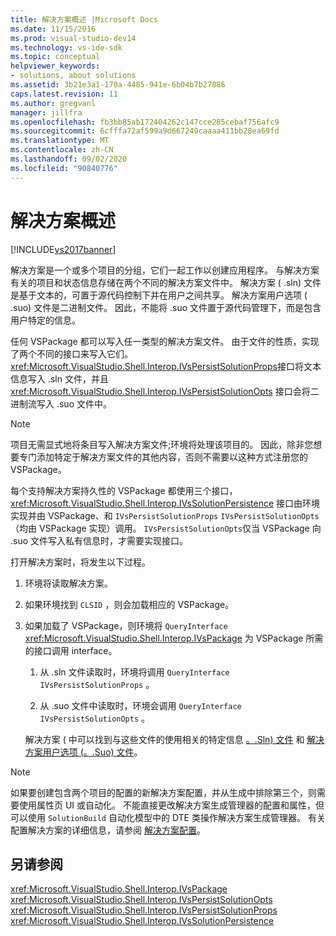 ```yaml
---
title: 解决方案概述 |Microsoft Docs
ms.date: 11/15/2016
ms.prod: visual-studio-dev14
ms.technology: vs-ide-sdk
ms.topic: conceptual
helpviewer_keywords:
- solutions, about solutions
ms.assetid: 3b21e3a1-170a-4485-941e-6b04b7b27886
caps.latest.revision: 11
ms.author: gregvanl
manager: jillfra
ms.openlocfilehash: fb3bb85ab172404262c147cce285cebaf756afc9
ms.sourcegitcommit: 6cfffa72af599a9d667249caaaa411bb28ea69fd
ms.translationtype: MT
ms.contentlocale: zh-CN
ms.lasthandoff: 09/02/2020
ms.locfileid: "90840776"
---
```

# <a name="solutions-overview"></a>解决方案概述
[!INCLUDE[vs2017banner](../../includes/vs2017banner.md)]

解决方案是一个或多个项目的分组，它们一起工作以创建应用程序。 与解决方案有关的项目和状态信息存储在两个不同的解决方案文件中。 解决方案 ( .sln) 文件是基于文本的，可置于源代码控制下并在用户之间共享。 解决方案用户选项 ( .suo) 文件是二进制文件。 因此，不能将 .suo 文件置于源代码管理下，而是包含用户特定的信息。  
  
 任何 VSPackage 都可以写入任一类型的解决方案文件。 由于文件的性质，实现了两个不同的接口来写入它们。 <xref:Microsoft.VisualStudio.Shell.Interop.IVsPersistSolutionProps>接口将文本信息写入 .sln 文件，并且 <xref:Microsoft.VisualStudio.Shell.Interop.IVsPersistSolutionOpts> 接口会将二进制流写入 .suo 文件中。  
  
> [!NOTE]
> 项目无需显式地将条目写入解决方案文件;环境将处理该项目的。 因此，除非您想要专门添加特定于解决方案文件的其他内容，否则不需要以这种方式注册您的 VSPackage。  
  
 每个支持解决方案持久性的 VSPackage 都使用三个接口， <xref:Microsoft.VisualStudio.Shell.Interop.IVsSolutionPersistence> 接口由环境实现并由 VSPackage、和 `IVsPersistSolutionProps` `IVsPersistSolutionOpts` （均由 VSPackage 实现）调用。 `IVsPersistSolutionOpts`仅当 VSPackage 向 .suo 文件写入私有信息时，才需要实现接口。  
  
 打开解决方案时，将发生以下过程。  
  
1. 环境将读取解决方案。  
  
2. 如果环境找到 `CLSID` ，则会加载相应的 VSPackage。  
  
3. 如果加载了 VSPackage，则环境将 `QueryInterface` <xref:Microsoft.VisualStudio.Shell.Interop.IVsPackage> 为 VSPackage 所需的接口调用 interface。  
  
   1. 从 .sln 文件读取时，环境将调用 `QueryInterface` `IVsPersistSolutionProps` 。  
  
   2. 从 .suo 文件中读取时，环境会调用 `QueryInterface` `IVsPersistSolutionOpts` 。  
  
   解决方案 ( 中可以找到与这些文件的使用相关的特定信息 [。.Sln) 文件](../../extensibility/internals/solution-dot-sln-file.md) 和 [解决方案用户选项 (。.Suo) 文件](../../extensibility/internals/solution-user-options-dot-suo-file.md)。  
  
> [!NOTE]
> 如果要创建包含两个项目的配置的新解决方案配置，并从生成中排除第三个，则需要使用属性页 UI 或自动化。 不能直接更改解决方案生成管理器的配置和属性，但可以使用 `SolutionBuild` 自动化模型中的 DTE 类操作解决方案生成管理器。 有关配置解决方案的详细信息，请参阅 [解决方案配置](../../extensibility/internals/solution-configuration.md)。  
  
## <a name="see-also"></a>另请参阅  
 <xref:Microsoft.VisualStudio.Shell.Interop.IVsPackage>   
 <xref:Microsoft.VisualStudio.Shell.Interop.IVsPersistSolutionOpts>   
 <xref:Microsoft.VisualStudio.Shell.Interop.IVsPersistSolutionProps>   
 <xref:Microsoft.VisualStudio.Shell.Interop.IVsSolutionPersistence>
